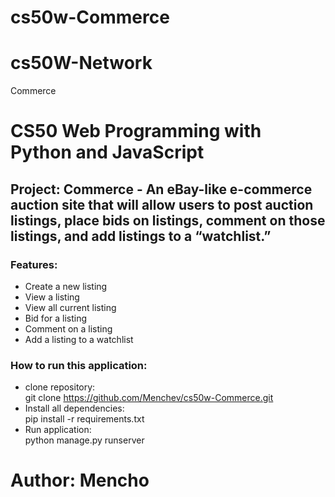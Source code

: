 # cs50w-Commerce

# cs50W-Network
Commerce

# CS50 Web Programming with Python and JavaScript

## Project: Commerce - An eBay-like e-commerce auction site that will allow users to post auction listings, place bids on listings, comment on those listings, and add listings to a “watchlist.”


### Features:
- Create a new listing
- View a listing
- View all current listing
- Bid for a listing
- Comment on a listing
- Add a listing to a watchlist

### How to run this application:
- clone repository:\
git clone https://github.com/Menchev/cs50w-Commerce.git
- Install all dependencies:\
pip install -r requirements.txt
- Run application:\
python manage.py runserver

# Author: Mencho
